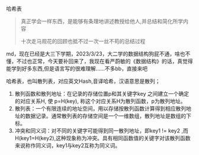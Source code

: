 哈希表

> 真正学会一样东西，是能够有条理地讲述教授给他人,并总结和简化所学内容
>
> 十次走马观花的回顾也抵不过一次一丝不苟的总结过程

md，现在已经是大三下学期，2023/3/23，大二学的数据结构狗屁不通，啥也不懂，不过也正常，今天要补回来了，我现在看严蔚敏的《数据结构》的话，真觉得能学到好多东西,但是语言写的很难理解……不多bb，直接来吧



哈希表，也叫散列表，对应英文Hash,音译哈希，汉语意思是散列；



1. 散列函数和散列地址：在记录的存储位置p和其关键字key 之间建立一个确定的对应关系H, 使 p=H(key), 称这个对应关系H为散列函数，p为散列地址。
2. 散列表：一个有限连续的地址空间，用以存储按散列函数计算得到相应散列地址的数据记录。通常散列表的存储空间是一个一维数组，散列地址是数组的下标。
3. 冲突和同义词：对不同的关键字可能得到同一散列地址，即key1 != key2 ,而H(key1=H(key2),这种现象称为冲突。具有相同函数值的关键字对该散列函数来说称作同义词，key1与key2互称为同义词。

